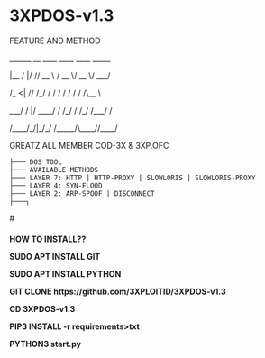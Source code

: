 # 3XPDOS-v1.3
FEATURE AND METHOD
<p>
 ______  __ ____     ____  ____  _____<p>
  |__  / |/ // __ \   / __ \/ __ \/ ___/<p>
   /_ <|   // /_/ /  / / / / / / /\__ \<p>
 ___/ /   |/ ____/  / /_/ / /_/ /___/ /<p>
/____/_/|_/_/      /_____/\____//____/<p>

GREATZ ALL MEMBER COD-3X & 3XP.OFC

    ├─── DOS TOOL
    ├─── AVAILABLE METHODS
    ├─── LAYER 7: HTTP | HTTP-PROXY | SLOWLORIS | SLOWLORIS-PROXY
    ├─── LAYER 4: SYN-FLOOD
    ├─── LAYER 2: ARP-SPOOF | DISCONNECT
    ├───┐
<p>
#
<h4>HOW TO INSTALL??
  <p>
<p>
SUDO APT INSTALL GIT
<p>
SUDO APT INSTALL PYTHON
<p>
GIT CLONE https://github.com/3XPLOITID/3XPDOS-v1.3
<p>
CD 3XPDOS-v1.3
<p>
PIP3 INSTALL -r requirements>txt
<p>
PYTHON3 start.py
